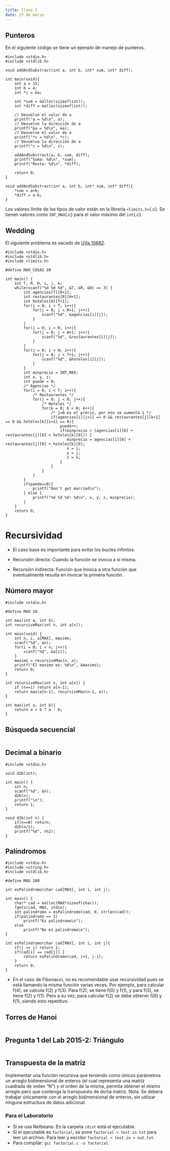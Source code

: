 ```yaml
---
title: Clase 2
date: 27 de marzo
---
```


## Punteros

En el siguiente código se tiene un ejemplo de manejo de punteros.

~~~{#punteros .c}
#include <stdio.h>
#include <stdlib.h>

void addAndSubstract(int a, int b, int* sum, int* diff);

int main(void){
    int a = 15;
    int b = 4;
    int *c = &a;

    int *sum = malloc(sizeof(int));
    int *diff = malloc(sizeof(int));

    // Devuelve el valor de a
    printf("a = %d\n", a);
    // Devuelve la dirección de a
    printf("&a = %d\n", &a);
    // Devuelve el valor de a
    printf("*c = %d\n", *c);
    // Devuelve la dirección de a
    printf("c = %d\n", c);

    addAndSubstract(a, b, sum, diff);
    printf("Suma: %d\n", *sum);
    printf("Resta: %d\n", *diff);

    return 0;
}

void addAndSubstract(int a, int b, int* sum, int* diff){
    *sum = a+b;
    *diff = a-b;
}
~~~

Los valores límite de los tipos de valor están en la librería `<limits.h>`{.c}. Se tienen valores  como `INT_MAX`{.c} para el valor máximo del `int`{.c}.

## Wedding

El siguiente problema es sacado de [UVa 10662](https://uva.onlinejudge.org/index.php?option=onlinejudge&page=show_problem&problem=1603).

~~~{#wedding .c}
#include <stdio.h>
#include <stdlib.h>
#include <limits.h>

#define MAX_COSAS 20

int main() {
    int T, R, H, i, j, k;
    while(scanf("%d %d %d", &T, &R, &H) == 3) {
        int agencias[T][R+1];
        int restaurantes[R][H+1];
        int hoteles[H][T+1];
        for(i = 0; i < T; i++){
            for(j = 0; j < R+1; j++){
                scanf("%d", &agencias[i][j]);
            }
        }
        for(i = 0; i < R; i++){
            for(j = 0; j < H+1; j++){
                scanf("%d", &restaurantes[i][j]);
            }
        }
        for(i = 0; i < H; i++){
            for(j = 0; j < T+1; j++){
                scanf("%d", &hoteles[i][j]);
            }
        }
        int minprecio = INT_MAX;
        int x, y, z;
        int puede = 0;
        /* Agencias */
        for(i = 0; i < T; i++){
            /* Restaurantes */
            for(j = 0; j < R; j++){
                /* Hoteles */
                for(k = 0; k < H; k++){
                    /* j=0 es el precio, por eso se aumenta 1 */
                    if(agencias[i][j+1] == 0 && restaurantes[j][k+1] == 0 && hoteles[k][i+1] == 0){
                        puede++;
                        if(minprecio > (agencias[i][0] + restaurantes[j][0] + hoteles[k][0])) {
                           minprecio = agencias[i][0] + restaurantes[j][0] + hoteles[k][0];
                           x = i;
                           y = j;
                           z = k;
                        }
                    }
                }
            }
        }
        if(puede==0){
            printf("Don't get married\n");
        } else {
            printf("%d %d %d: %d\n", x, y, z, minprecio);
        }
    }
    return 0;
}
~~~

# Recursividad

- El caso base es importante para evitar los bucles infinitos.

- Recursión directa: Cuando la función se invoca a sí misma.
- Recursión indirecta: Función que invoca a otra función que eventualmente resulta en invocar la primera función.

## Número mayor

~~~{#numeromayor .c}
#include <stdio.h>

#define MAX 10

int max(int a, int b);
int recursiveMax(int n, int a[n]);

int main(void) {
    int n, i, a[MAX], maximo;
    scanf("%d", &n);
    for(i = 0; i < n; i++){
        scanf("%d", &a[i]);
    }
    maximo = recursiveMax(n, a);
    printf("El maximo es: %d\n", &maximo);
    return 0;
}

int recursiveMax(int n, int a[n]) {
    if (n==1) return a[n-1];
    return max(a[n-1], recursiveMax(n-1, a));
}

int max(int a, int b){
    return a > b ? a : b;
}
~~~

## Búsqueda secuencial

~~~{#busqueda .c}

~~~

## Decimal a binario

~~~{#decimalabinario .c}
#include <stdio.h>

void d2b(int);

int main() {
    int n;
    scanf("%d", &n);
    d2b(n);
    printf("\n");
    return 1;
}

void d2b(int n) {
    if(n==0) return;
    d2b(n/2);
    printf("%d", n%2);
}
~~~

## Palíndromos

~~~{#palindromo .c}
#include <stdio.h>
#include <string.h>
#include <stdlib.h>

#define MAX 100

int esPalindromo(char cad[MAX], int i, int j);

int main() {
    char* cad = malloc(MAX*sizeof(char));
    fgets(cad, MAX, stdin);
    int palindromo = esPalindromo(cad, 0, strlen(cad));
    if(palindromo == 1)
        printf("Es palindromo\n");
    else
        printf("No es palindromo\n");
}

int esPalindromo(char cad[MAX], int i, int j){
    if(j <= i) return 1;
    if(cad[i] == cad[j]) {
        return esPalindromo(cad, i+1, j-1);
    }
    return 0;
}
~~~

* En el caso de Fibonacci, no es recomendable usar recursividad pues se está llamando la misma función varias veces. Por ejemplo, para calcular f(4), se calcula f(2) y f(3). Para f(2), se tiene f(0) y f(1), y para f(3), se tiene f(2) y f(1). Pero a su vez, para calcular f(2) se debe obtener f(0) y f(1), siendo esto repetitivo.

## Torres de Hanoi

~~~{#hanoi .c}

~~~

## Pregunta 1 del Lab 2015-2: Triángulo

~~~{#triangulo .c}

~~~

## Transpuesta de la matriz

Implementar una función recursiva que teniendo como únicos parámetros un arreglo bidimensional de enteros (el cual representa una matriz cuadrada de orden “N”) y el orden de la misma, permita obtener el mismo arreglo pero que contenga la transpuesta de dicha matriz. Nota: Se deberá trabajar únicamente con el arreglo bidimensional de enteros, sin utilizar ninguna estructura de datos adicional.

### Para el Laboratorio

* Si se usa Netbeans: En la carpeta `/dist` está el ejecutable.
* Si el ejecutable es `factorial`, se pone `factorial < test.in.txt` para leer un archivo. Para leer y escribir `factorial < test.in > out.txt`.
* Para compilar: `gcc factorial.c -o factorial`.
